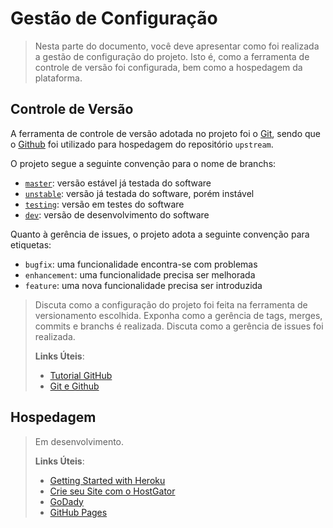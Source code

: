 # Gestão de Configuração

> Nesta parte do documento, você deve apresentar como foi realizada a
> gestão de configuração do projeto. Isto é, como a ferramenta de
> controle de versão foi configurada, bem como a hospedagem da
> plataforma.

## Controle de Versão

A ferramenta de controle de versão adotada no projeto foi o
[Git](https://git-scm.com/), sendo que o [Github](https://github.com)
foi utilizado para hospedagem do repositório `upstream`.

O projeto segue a seguinte convenção para o nome de branchs:

- [`master`](https://github.com/ICEI-PUC-Minas-PPLES-TI/PLF-ES-2021-2-TI1-7946100-crimes-ciberneticos-03): versão estável já testada do software
- [`unstable`](https://github.com/ICEI-PUC-Minas-PPLES-TI/PLF-ES-2021-2-TI1-7946100-crimes-ciberneticos-03/tree/unstable): versão já testada do software, porém instável
- [`testing`](https://github.com/ICEI-PUC-Minas-PPLES-TI/PLF-ES-2021-2-TI1-7946100-crimes-ciberneticos-03/tree/testing): versão em testes do software
- [`dev`](https://github.com/ICEI-PUC-Minas-PPLES-TI/PLF-ES-2021-2-TI1-7946100-crimes-ciberneticos-03/tree/dev): versão de desenvolvimento do software

Quanto à gerência de issues, o projeto adota a seguinte convenção para
etiquetas:

- `bugfix`: uma funcionalidade encontra-se com problemas
- `enhancement`: uma funcionalidade precisa ser melhorada
- `feature`: uma nova funcionalidade precisa ser introduzida

> Discuta como a configuração do projeto foi feita na ferramenta de
> versionamento escolhida. Exponha como a gerência de tags, merges,
> commits e branchs é realizada. Discuta como a gerência de issues foi
> realizada.
>
> **Links Úteis**:
> - [Tutorial GitHub](https://guides.github.com/activities/hello-world/)
> - [Git e Github](https://www.youtube.com/playlist?list=PLHz_AreHm4dm7ZULPAmadvNhH6vk9oNZA)

## Hospedagem

> Em desenvolvimento.
>
> **Links Úteis**:
>
> - [Getting Started with Heroku](https://devcenter.heroku.com/start)
> - [Crie seu Site com o
>   HostGator](https://www.hostgator.com.br/como-publicar-seu-site)
> - [GoDady](https://br.godaddy.com/how-to)
> - [GitHub Pages](https://pages.github.com/)